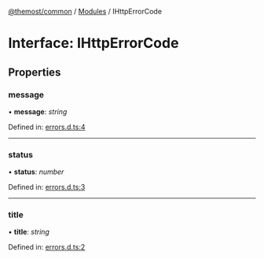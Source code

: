 [@themost/common](../README.md) / [Modules](../modules.md) / IHttpErrorCode

# Interface: IHttpErrorCode

## Properties

### message

• **message**: *string*

Defined in: [errors.d.ts:4](https://github.com/themost-framework/themost-common/blob/580db67/errors.d.ts#L4)

___

### status

• **status**: *number*

Defined in: [errors.d.ts:3](https://github.com/themost-framework/themost-common/blob/580db67/errors.d.ts#L3)

___

### title

• **title**: *string*

Defined in: [errors.d.ts:2](https://github.com/themost-framework/themost-common/blob/580db67/errors.d.ts#L2)
